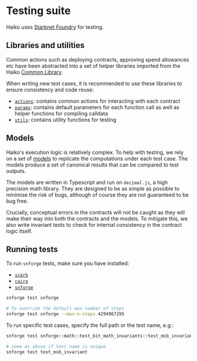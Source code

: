 # Testing suite

Haiko uses [Starknet Foundry](https://github.com/foundry-rs/starknet-foundry/tree/master) for testing.

## Libraries and utilities

Common actions such as deploying contracts, approving spend allowances etc have been abstracted into a set of helper libraries imported from the Haiko [Common Library](https://github.com/haiko-xyz/library).

When writing new test cases, it is recommended to use these libraries to ensure consistency and code reuse:

- [`actions`](https://github.com/haiko-xyz/library/tree/main/src/helpers/actions): contains common actions for interacting with each contract
- [`params`](https://github.com/haiko-xyz/library/tree/main/src/helpers/params.cairo): contains default parameters for each function call as well as helper functions for compiling calldata
- [`utils`](https://github.com/haiko-xyz/library/tree/main/src/helpers/utils.cairo): contains utility functions for testing

## Models

Haiko's execution logic is relatively complex. To help with testing, we rely on a set of [models](../models) to replicate the computations under each test case. The models produce a set of canonical results that can be compared to test outputs.

The models are written in Typescript and run on `decimal.js`, a high precision math library. They are designed to be as simple as possible to minimise the risk of bugs, although of course they are not guaranteed to be bug free.

Crucially, conceptual errors in the contracts will not be caught as they will make their way into both the contracts and the models. To mitigate this, we also write invariant tests to check for internal consistency in the contract logic itself.

## Running tests

To run `snforge` tests, make sure you have installed:

- [`scarb`](https://github.com/software-mansion/scarb/)
- [`cairo`](https://github.com/starkware-libs/cairo)
- [`snforge`](https://github.com/foundry-rs/starknet-foundry/)

```bash
snforge test snforge

# To override the default max number of steps
snforge test snforge --max-n-steps 4294967295
```

To run specific test cases, specify the full path or the test name, e.g.:

```bash
snforge test snforge::math::test_bit_math_invariants::test_msb_invariant

# same as above if test name is unique
snforge test test_msb_invariant
```

